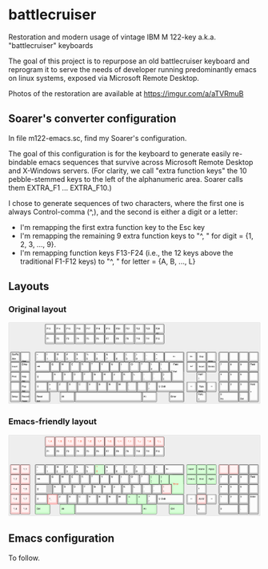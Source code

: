 # battlecruiser
Restoration and modern usage of vintage IBM M 122-key a.k.a. "battlecruiser" keyboards 

The goal of this project is to repurpose an old battlecruiser keyboard and reprogram it to serve the needs of developer running predominantly emacs on linux systems, exposed via Microsoft Remote Desktop.

Photos of the restoration are available at https://imgur.com/a/aTVRmuB



## Soarer's converter configuration

In file m122-emacs.sc, find my Soarer's configuration.

The goal of this configuration is for the keyboard to generate easily re-bindable emacs sequences that survive across Microsoft Remote Desktop and X-Windows servers. (For clarity, we call "extra function keys" the 10 pebble-stemmed keys to the left of the alphanumeric area. Soarer calls them EXTRA_F1 ... EXTRA_F10.)

I chose to generate sequences of two characters, where the first one is always Control-comma (^,), and the second is either a digit or a letter:

* I'm remapping the first extra function key to the Esc key
* I'm remapping the remaining 9 extra function keys 
  to "^, <digit>" for digit = {1, 2, 3, ..., 9}.
* I'm remapping function keys F13-F24 (i.e., the 12 keys above the traditional F1-F12 keys) 
  to "^, <letter>" for letter = {A, B, ..., L}

## Layouts

### Original layout
![Original layout](https://github.com/scarpazza/battlecruiser/blob/main/M122-original-layout.png)

### Emacs-friendly layout
![emacs layout with changes](https://github.com/scarpazza/battlecruiser/blob/main/M122-emacs-layout-changes.png)
  
  
## Emacs configuration
  
To follow.
